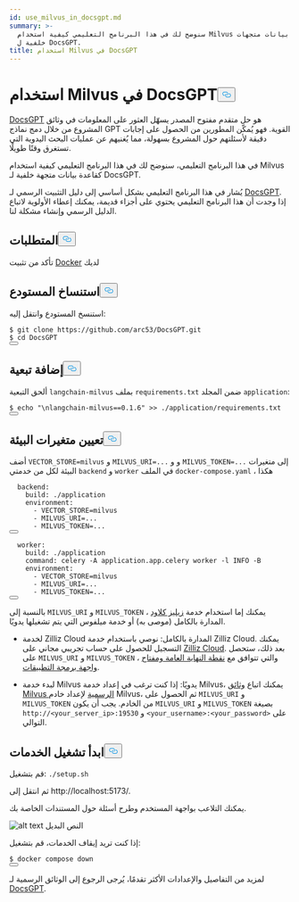 ```yaml
---
id: use_milvus_in_docsgpt.md
summary: >-
  سنوضح لك في هذا البرنامج التعليمي كيفية استخدام Milvus كقاعدة بيانات متجهات
  خلفية ل DocsGPT.
title: استخدام Milvus في DocsGPT
---
```

<h1 id="Use-Milvus-in-DocsGPT" class="common-anchor-header">استخدام Milvus في DocsGPT<button data-href="#Use-Milvus-in-DocsGPT" class="anchor-icon" translate="no">
      <svg translate="no"
        aria-hidden="true"
        focusable="false"
        height="20"
        version="1.1"
        viewBox="0 0 16 16"
        width="16"
      >
        <path
          fill="#0092E4"
          fill-rule="evenodd"
          d="M4 9h1v1H4c-1.5 0-3-1.69-3-3.5S2.55 3 4 3h4c1.45 0 3 1.69 3 3.5 0 1.41-.91 2.72-2 3.25V8.59c.58-.45 1-1.27 1-2.09C10 5.22 8.98 4 8 4H4c-.98 0-2 1.22-2 2.5S3 9 4 9zm9-3h-1v1h1c1 0 2 1.22 2 2.5S13.98 12 13 12H9c-.98 0-2-1.22-2-2.5 0-.83.42-1.64 1-2.09V6.25c-1.09.53-2 1.84-2 3.25C6 11.31 7.55 13 9 13h4c1.45 0 3-1.69 3-3.5S14.5 6 13 6z"
        ></path>
      </svg>
    </button></h1><p><a href="https://github.com/arc53/DocsGPT">DocsGPT</a> هو حل متقدم مفتوح المصدر يسهّل العثور على المعلومات في وثائق المشروع من خلال دمج نماذج GPT القوية. فهو يُمكّن المطورين من الحصول على إجابات دقيقة لأسئلتهم حول المشروع بسهولة، مما يُغنيهم عن عمليات البحث اليدوية التي تستغرق وقتًا طويلًا.</p>
<p>في هذا البرنامج التعليمي، سنوضح لك في هذا البرنامج التعليمي كيفية استخدام Milvus كقاعدة بيانات متجهة خلفية لـ DocsGPT.</p>
<div class="alert note">
<p>يُشار في هذا البرنامج التعليمي بشكل أساسي إلى دليل التثبيت الرسمي لـ <a href="https://github.com/arc53/DocsGPT?tab=readme-ov-file#quickstart">DocsGPT</a>. إذا وجدت أن هذا البرنامج التعليمي يحتوي على أجزاء قديمة، يمكنك إعطاء الأولوية لاتباع الدليل الرسمي وإنشاء مشكلة لنا.</p>
</div>
<h2 id="Requirements" class="common-anchor-header">المتطلبات<button data-href="#Requirements" class="anchor-icon" translate="no">
      <svg translate="no"
        aria-hidden="true"
        focusable="false"
        height="20"
        version="1.1"
        viewBox="0 0 16 16"
        width="16"
      >
        <path
          fill="#0092E4"
          fill-rule="evenodd"
          d="M4 9h1v1H4c-1.5 0-3-1.69-3-3.5S2.55 3 4 3h4c1.45 0 3 1.69 3 3.5 0 1.41-.91 2.72-2 3.25V8.59c.58-.45 1-1.27 1-2.09C10 5.22 8.98 4 8 4H4c-.98 0-2 1.22-2 2.5S3 9 4 9zm9-3h-1v1h1c1 0 2 1.22 2 2.5S13.98 12 13 12H9c-.98 0-2-1.22-2-2.5 0-.83.42-1.64 1-2.09V6.25c-1.09.53-2 1.84-2 3.25C6 11.31 7.55 13 9 13h4c1.45 0 3-1.69 3-3.5S14.5 6 13 6z"
        ></path>
      </svg>
    </button></h2><p>تأكد من تثبيت <a href="https://docs.docker.com/engine/install/">Docker</a> لديك</p>
<h2 id="Clone-the-repository" class="common-anchor-header">استنساخ المستودع<button data-href="#Clone-the-repository" class="anchor-icon" translate="no">
      <svg translate="no"
        aria-hidden="true"
        focusable="false"
        height="20"
        version="1.1"
        viewBox="0 0 16 16"
        width="16"
      >
        <path
          fill="#0092E4"
          fill-rule="evenodd"
          d="M4 9h1v1H4c-1.5 0-3-1.69-3-3.5S2.55 3 4 3h4c1.45 0 3 1.69 3 3.5 0 1.41-.91 2.72-2 3.25V8.59c.58-.45 1-1.27 1-2.09C10 5.22 8.98 4 8 4H4c-.98 0-2 1.22-2 2.5S3 9 4 9zm9-3h-1v1h1c1 0 2 1.22 2 2.5S13.98 12 13 12H9c-.98 0-2-1.22-2-2.5 0-.83.42-1.64 1-2.09V6.25c-1.09.53-2 1.84-2 3.25C6 11.31 7.55 13 9 13h4c1.45 0 3-1.69 3-3.5S14.5 6 13 6z"
        ></path>
      </svg>
    </button></h2><p>استنسخ المستودع وانتقل إليه:</p>
<pre><code translate="no" class="language-shell">$ git <span class="hljs-built_in">clone</span> https://github.com/arc53/DocsGPT.git
$ <span class="hljs-built_in">cd</span> DocsGPT
<button class="copy-code-btn"></button></code></pre>
<h2 id="Add-dependency" class="common-anchor-header">إضافة تبعية<button data-href="#Add-dependency" class="anchor-icon" translate="no">
      <svg translate="no"
        aria-hidden="true"
        focusable="false"
        height="20"
        version="1.1"
        viewBox="0 0 16 16"
        width="16"
      >
        <path
          fill="#0092E4"
          fill-rule="evenodd"
          d="M4 9h1v1H4c-1.5 0-3-1.69-3-3.5S2.55 3 4 3h4c1.45 0 3 1.69 3 3.5 0 1.41-.91 2.72-2 3.25V8.59c.58-.45 1-1.27 1-2.09C10 5.22 8.98 4 8 4H4c-.98 0-2 1.22-2 2.5S3 9 4 9zm9-3h-1v1h1c1 0 2 1.22 2 2.5S13.98 12 13 12H9c-.98 0-2-1.22-2-2.5 0-.83.42-1.64 1-2.09V6.25c-1.09.53-2 1.84-2 3.25C6 11.31 7.55 13 9 13h4c1.45 0 3-1.69 3-3.5S14.5 6 13 6z"
        ></path>
      </svg>
    </button></h2><p>ألحق التبعية <code translate="no">langchain-milvus</code> بملف <code translate="no">requirements.txt</code> ضمن المجلد <code translate="no">application</code>:</p>
<pre><code translate="no" class="language-shell">$ <span class="hljs-built_in">echo</span> <span class="hljs-string">&quot;\nlangchain-milvus==0.1.6&quot;</span> &gt;&gt; ./application/requirements.txt
<button class="copy-code-btn"></button></code></pre>
<h2 id="Set-environment-variables" class="common-anchor-header">تعيين متغيرات البيئة<button data-href="#Set-environment-variables" class="anchor-icon" translate="no">
      <svg translate="no"
        aria-hidden="true"
        focusable="false"
        height="20"
        version="1.1"
        viewBox="0 0 16 16"
        width="16"
      >
        <path
          fill="#0092E4"
          fill-rule="evenodd"
          d="M4 9h1v1H4c-1.5 0-3-1.69-3-3.5S2.55 3 4 3h4c1.45 0 3 1.69 3 3.5 0 1.41-.91 2.72-2 3.25V8.59c.58-.45 1-1.27 1-2.09C10 5.22 8.98 4 8 4H4c-.98 0-2 1.22-2 2.5S3 9 4 9zm9-3h-1v1h1c1 0 2 1.22 2 2.5S13.98 12 13 12H9c-.98 0-2-1.22-2-2.5 0-.83.42-1.64 1-2.09V6.25c-1.09.53-2 1.84-2 3.25C6 11.31 7.55 13 9 13h4c1.45 0 3-1.69 3-3.5S14.5 6 13 6z"
        ></path>
      </svg>
    </button></h2><p>أضف <code translate="no">VECTOR_STORE=milvus</code> و <code translate="no">MILVUS_URI=...</code> و و <code translate="no">MILVUS_TOKEN=...</code> إلى متغيرات البيئة لكل من خدمتي <code translate="no">backend</code> و <code translate="no">worker</code> في الملف <code translate="no">docker-compose.yaml</code> ، هكذا</p>
<pre><code translate="no" class="language-yaml">  backend:
    build: ./application
    environment:
      - VECTOR_STORE=milvus
      - MILVUS_URI=...
      - MILVUS_TOKEN=...
<button class="copy-code-btn"></button></code></pre>
<pre><code translate="no" class="language-yaml">  worker:
    build: ./application
    <span class="hljs-built_in">command</span>: celery -A application.app.celery worker -l INFO -B
    environment:
      - VECTOR_STORE=milvus
      - MILVUS_URI=...
      - MILVUS_TOKEN=...
<button class="copy-code-btn"></button></code></pre>
<p>بالنسبة إلى <code translate="no">MILVUS_URI</code> و <code translate="no">MILVUS_TOKEN</code> ، يمكنك إما استخدام خدمة <a href="https://zilliz.com/cloud">زيليز كلاود</a> المدارة بالكامل (موصى به) أو خدمة ميلفوس التي يتم تشغيلها يدويًا.</p>
<ul>
<li><p>لخدمة Zilliz Cloud المدارة بالكامل: نوصي باستخدام خدمة Zilliz Cloud. يمكنك التسجيل للحصول على حساب تجريبي مجاني على <a href="https://zilliz.com/cloud">Zilliz Cloud</a>. بعد ذلك، ستحصل على <code translate="no">MILVUS_URI</code> و <code translate="no">MILVUS_TOKEN</code> ، والتي تتوافق مع <a href="https://docs.zilliz.com/docs/on-zilliz-cloud-console#cluster-details">نقطة النهاية العامة ومفتاح واجهة برمجة التطبيقات</a>.</p></li>
<li><p>لبدء خدمة Milvus يدويًا: إذا كنت ترغب في إعداد خدمة Milvus، يمكنك اتباع <a href="https://milvus.io/docs/install_standalone-docker-compose.md">وثائق Milvus الرسمية</a> لإعداد خادم Milvus، ثم الحصول على <code translate="no">MILVUS_URI</code> و <code translate="no">MILVUS_TOKEN</code> من الخادم. يجب أن يكون <code translate="no">MILVUS_URI</code> و <code translate="no">MILVUS_TOKEN</code> بصيغة <code translate="no">http://&lt;your_server_ip&gt;:19530</code> و <code translate="no">&lt;your_username&gt;:&lt;your_password&gt;</code> على التوالي.</p></li>
</ul>
<h2 id="Start-the-services" class="common-anchor-header">ابدأ تشغيل الخدمات<button data-href="#Start-the-services" class="anchor-icon" translate="no">
      <svg translate="no"
        aria-hidden="true"
        focusable="false"
        height="20"
        version="1.1"
        viewBox="0 0 16 16"
        width="16"
      >
        <path
          fill="#0092E4"
          fill-rule="evenodd"
          d="M4 9h1v1H4c-1.5 0-3-1.69-3-3.5S2.55 3 4 3h4c1.45 0 3 1.69 3 3.5 0 1.41-.91 2.72-2 3.25V8.59c.58-.45 1-1.27 1-2.09C10 5.22 8.98 4 8 4H4c-.98 0-2 1.22-2 2.5S3 9 4 9zm9-3h-1v1h1c1 0 2 1.22 2 2.5S13.98 12 13 12H9c-.98 0-2-1.22-2-2.5 0-.83.42-1.64 1-2.09V6.25c-1.09.53-2 1.84-2 3.25C6 11.31 7.55 13 9 13h4c1.45 0 3-1.69 3-3.5S14.5 6 13 6z"
        ></path>
      </svg>
    </button></h2><p>قم بتشغيل: <code translate="no">./setup.sh</code></p>
<p>ثم انتقل إلى http://localhost:5173/.</p>
<p>يمكنك التلاعب بواجهة المستخدم وطرح أسئلة حول المستندات الخاصة بك.</p>
<p>
  
   <span class="img-wrapper"> <img translate="no" src="/docs/v2.5.x/assets/doscgpt_ui.png" alt="alt text" class="doc-image" id="alt-text" />
   </span> <span class="img-wrapper"> <span>النص البديل</span> </span></p>
<p>إذا كنت تريد إيقاف الخدمات، قم بتشغيل:</p>
<pre><code translate="no" class="language-shell">$ docker compose down
<button class="copy-code-btn"></button></code></pre>
<p>لمزيد من التفاصيل والإعدادات الأكثر تقدمًا، يُرجى الرجوع إلى الوثائق الرسمية لـ <a href="https://github.com/arc53/DocsGPT">DocsGPT</a>.</p>
